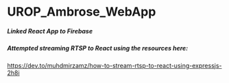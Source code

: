 # UROP_Ambrose_WebApp

##### Linked React App to Firebase 

##### Attempted streaming RTSP to React using the resources here:
  https://dev.to/muhdmirzamz/how-to-stream-rtsp-to-react-using-expressjs-2h8i
